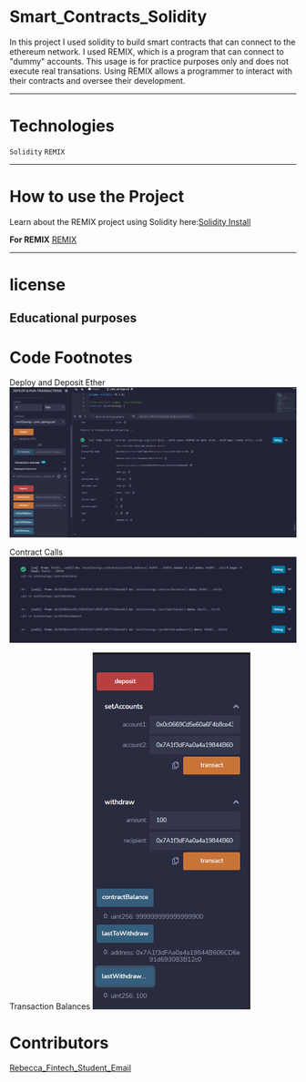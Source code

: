 # Smart_Contracts_Solidity
In this project I used solidity to build smart contracts that can connect to the ethereum network. I used REMIX, which is a program that can connect to "dummy" accounts. This usage is for practice purposes only and does not execute real transations. Using REMIX allows a programmer to interact with their contracts and oversee their development.


---
# Technologies
`Solidity`
`REMIX`



---

# How to use the Project
Learn about the REMIX project using Solidity here:[Solidity Install](https://remix-project.org/)

**For REMIX**
[REMIX](https://remix.ethereum.org/) 



---
# license
**Educational purposes**
---

# Code Footnotes

Deploy and Deposit Ether
![deposit](https://github.com/beccabeastly/Smart_Contracts_Solidity/blob/main/deposited_wei.png)

Contract Calls
![proof_of_calls](https://github.com/beccabeastly/Smart_Contracts_Solidity/blob/main/call_functions.png)

Transaction Balances
![Balances](https://github.com/beccabeastly/Smart_Contracts_Solidity/blob/main/complete_withdraw_balance.png)


# Contributors
[Rebecca_Fintech_Student_Email](beccabeastly@gmail.com)
